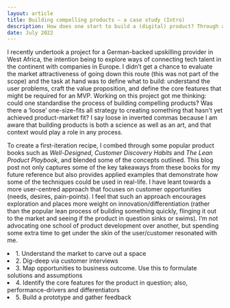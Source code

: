 ```yaml
---
layout: article
title: Building compelling products — a case study (Intro)
description: How does one start to build a (digital) product? Through a real-life example, this article provides a roadmap.
date: July 2022
---
```


I recently undertook a project for a German-backed upskilling provider in West Africa, the intention being to explore ways of connecting tech talent in the continent with companies in Europe. I didn’t get a chance to evaluate the market attractiveness of going down this route (this was not part of the scope) and the task at hand was to define what to build: understand the user problems, craft the value proposition, and define the core features that might be required for an MVP. Working on this project got me thinking: could one standardise the process of building compelling products? Was there a ‘loose’ one-size-fits all strategy to creating something that hasn’t yet achieved product-market fit? I say loose in inverted commas because I am aware that building products is both a science as well as an art, and that context would play a role in any process.

To create a first-iteration recipe, I combed through some popular product books such as _Well-Designed_, _Customer Discovery Habits_ and _The Lean Product Playbook_, and blended some of the concepts outlined. This blog post not only captures some of the key takeaways from these books for my future reference but also provides applied examples that demonstrate how some of the techniques could be used in real-life. I have leant towards a more user-centred approach that focuses on customer opportunities (needs, desires, pain-points). I feel that such an approach encourages exploration and places more weight on innovation/differentiation (rather than the popular lean process of building something quickly, flinging it out to the market and seeing if the product in question sinks or swims). I’m not advocating one school of product development over another, but spending some extra time to get under the skin of the user/customer resonated with me.


  <li> 1. Understand the market to carve out a space </li>
  <li> 2. Dig-deep via customer interviews </li>
  <li> 3. Map opportunities to business outcome. Use this to formulate solutions and assumptions </li>
  <li> 4. Identify the core features for the product in question; also, performance-drivers and differentiators </li>
  <li> 5. Build a prototype and gather feedback </li>

